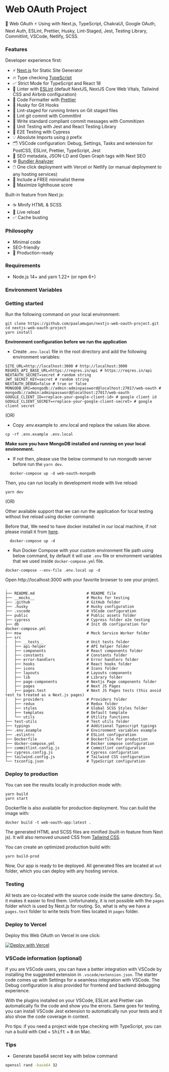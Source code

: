 #  Web OAuth Project

🚀 Web OAuth ⚡️ Using with Next.js, TypeScript, ChakraUI, Google OAuth, Next Auth, ESLint, Prettier, Husky, Lint-Staged, Jest, Testing Library, Commitlint, VSCode, Netlify, SCSS.

### Features

Developer experience first:

- ⚡ [Next.js](https://nextjs.org) for Static Site Generator
- 🔥 Type checking [TypeScript](https://www.typescriptlang.org)
- ✅ Strict Mode for TypeScript and React 18
- 📏 Linter with [ESLint](https://eslint.org) (default NextJS, NextJS Core Web Vitals, Tailwind CSS and Airbnb configuration)
- 💖 Code Formatter with [Prettier](https://prettier.io)
- 🦊 Husky for Git Hooks
- 🚫 Lint-staged for running linters on Git staged files
- 🚓 Lint git commit with Commitlint
- 📓 Write standard compliant commit messages with Commitizen
- 🦺 Unit Testing with Jest and React Testing Library
- 🧪 E2E Testing with Cypress
- 💡 Absolute Imports using `@` prefix
- 🗂 VSCode configuration: Debug, Settings, Tasks and extension for PostCSS, ESLint, Prettier, TypeScript, Jest
- 🤖 SEO metadata, JSON-LD and Open Graph tags with Next SEO
- ⚙️ [Bundler Analyzer](https://www.npmjs.com/package/@next/bundle-analyzer)
- 🖱️ One click deployment with Vercel or Netlify (or manual deployment to any hosting services)
- 🌈 Include a FREE minimalist theme
- 💯 Maximize lighthouse score

Built-in feature from Next.js:

- ☕ Minify HTML & SCSS
- 💨 Live reload
- ✅ Cache busting

### Philosophy

- Minimal code
- SEO-friendly
- 🚀 Production-ready

### Requirements

- Node.js 14+ and yarn 1.22+ (or npm 6+)

### Environment Variables

### Getting started

Run the following command on your local environment:

```shell
git clone https://github.com/paalamugan/nextjs-web-oauth-project.git
cd nextjs-web-oauth-project
yarn install
```

**Environment configuration before we run the application**

- Create `.env.local` file in the root directory and add the following environment variables:

```shell
SITE_URL=http://localhost:3000 # http://localhost:3000
REGRES_API_BASE_URL=https://reqres.in/api # https://reqres.in/api
NEXTAUTH_SECRET=secret # random string
JWT_SECRET_KEY=secret # random string
NEXTAUTH_DEBUG=false # true or false
MONGODB_URI=mongodb://admin:adminpassword@localhost:27017/web-oauth # mongodb://admin:adminpassword@localhost:27017/web-oauth
GOOGLE_CLIENT_ID=<replace-your-google-client-id> # google client id
GOOGLE_CLIENT_SECRET=<replace-your-google-client-secret> # google client secret
```

(OR) 

- Copy .env.example to .env.local and replace the values like above.

```shell
cp -rf .env.example .env.local
```

**Make sure you have MongoDB installed and running on your local environment.**

- If not then, please use the below command to run mongodb server before run the `yarn dev`.

```shell
  docker-compose up -d web-oauth-mongodb
```

Then, you can run locally in development mode with live reload:

```shell
yarn dev
```

(OR)

Other available support that we can run the application for local testing without live reload using docker command:

Before that, We need to have docker installed in our local machine, if not please install it from [here](https://docs.docker.com/get-docker/).

```shell
  docker-compose up -d
```

- Run Docker Compose with your custom environment file path using below command, by default it will use `.env` file or environment variables that we used inside `docker-compose.yml` file.

```shell
docker-compose --env-file .env.local up -d
```

Open http://localhost:3000 with your favorite browser to see your project.

```shell
.
├── README.md                       # README file
├── __mocks__                       # Mocks for testing
├── .github                         # GitHub folder
├── .husky                          # Husky configuration
├── .vscode                         # VSCode configuration
├── public                          # Public assets folder
├── cypress                         # Cypress folder e2e testing
├── db                              # Init db configuration for docker-compose.yml
├── msw                             # Mock Service Worker folder
├── src
│   ├── __tests__                   # Unit tests folder
|   ├── api-helper                  # API helper folder
│   ├── components                  # React components folder
│   ├── constants                   # Constants folder
│   ├── error-handlers              # Error handlers folder
│   ├── hooks                       # React hooks folder
│   ├── icons                       # Icons folder
│   ├── layouts                     # Layouts components
│   ├── lib                         # Library folder
│   ├── page-components             # Nextjs Page components folder
│   ├── pages                       # Next JS Pages
│   ├── pages.test                  # Next JS Pages tests (this avoid test to treated as a Next.js pages)
│   ├── providers                   # Providers folder
│   ├── redux                       # Redux folder
│   ├── styles                      # Global SCSS Styles folder
│   ├── templates                   # Default template
│   └── utils                       # Utility functions
├── test-utils                      # Test utils folder
├── typings                         # Additional Typescript typings
├── .env.example                    # Environment variables example
├── .eslintrc                       # ESLint configuration
├── Dockerfile                      # Dockerfile for production
├── docker-compose.yml              # Docker compose configuration
├── commitlint.config.js            # Commitlint configuration
├── cypress.config.js               # Cypress configuration
├── tailwind.config.js              # Tailwind CSS configuration
└── tsconfig.json                   # TypeScript configuration
```

### Deploy to production

You can see the results locally in production mode with:

```shell
yarn build
yarn start
```

Dockerfile is also available for production deployment. You can build the image with:

```shell
docker build -t web-oauth-app:latest .
```

The generated HTML and SCSS files are minified (built-in feature from Next js). It will also removed unused CSS from [Tailwind CSS](https://tailwindcss.com).

You can create an optimized production build with:

```shell
yarn build-prod
```

Now, Our app is ready to be deployed. All generated files are located at `out` folder, which you can deploy with any hosting service.

### Testing

All tests are co-located with the source code inside the same directory. So, it makes it easier to find them. Unfortunately, it is not possible with the `pages` folder which is used by Next.js for routing. So, what is why we have a `pages.test` folder to write tests from files located in `pages` folder.

### Deploy to Vercel

Deploy this Web OAuth on Vercel in one click:

[![Deploy with Vercel](https://vercel.com/button)](https://vercel.com/new/git/external?repository-url=https://github.com/paalamugan/nextjs-web-oauth-project)

### VSCode information (optional)

If you are VSCode users, you can have a better integration with VSCode by installing the suggested extension in `.vscode/extension.json`. The starter code comes up with Settings for a seamless integration with VSCode. The Debug configuration is also provided for frontend and backend debugging experience.

With the plugins installed on your VSCode, ESLint and Prettier can automatically fix the code and show you the errors. Same goes for testing, you can install VSCode Jest extension to automatically run your tests and it also show the code coverage in context.

Pro tips: if you need a project wide type checking with TypeScript, you can run a build with <kbd>Cmd</kbd> + <kbd>Shift</kbd> + <kbd>B</kbd> on Mac.

### Tips

- Generate base64 secret key with below command
```sh
openssl rand -base64 32
```

